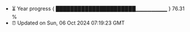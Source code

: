 - ⏳ Year progress { ██████████████████████▁▁▁▁▁▁▁▁ } 76.31 %
- ⏰ Updated on Sun, 06 Oct 2024 07:19:23 GMT

